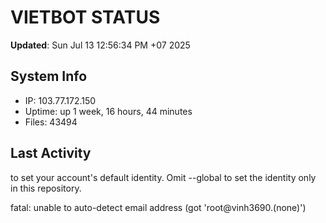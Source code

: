 # VIETBOT STATUS
**Updated**: Sun Jul 13 12:56:34 PM +07 2025

## System Info
- IP: 103.77.172.150
- Uptime: up 1 week, 16 hours, 44 minutes
- Files: 43494

## Last Activity

to set your account's default identity.
Omit --global to set the identity only in this repository.

fatal: unable to auto-detect email address (got 'root@vinh3690.(none)')
